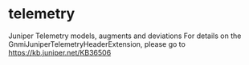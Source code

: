 # telemetry
Juniper Telemetry models, augments and deviations
For details on the GnmiJuniperTelemetryHeaderExtension, please go to https://kb.juniper.net/KB36506
